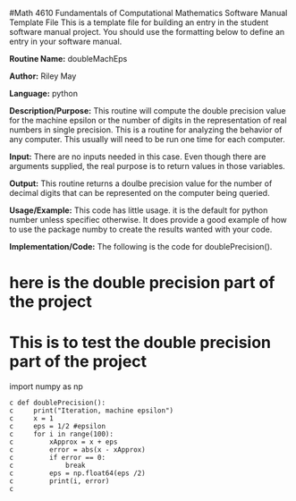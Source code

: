 #Math 4610 Fundamentals of Computational Mathematics Software Manual Template File
This is a template file for building an entry in the student software manual project. You should use the formatting below to
define an entry in your software manual.

**Routine Name:**           doubleMachEps

**Author:** Riley May

**Language:** python

**Description/Purpose:** This routine will compute the double precision value for the machine epsilon or the number of digits
in the representation of real numbers in single precision. This is a routine for analyzing the behavior of any computer. This
usually will need to be run one time for each computer.

**Input:** There are no inputs needed in this case. Even though there are arguments supplied, the real purpose is to
return values in those variables.

**Output:** This routine returns a doulbe precision value for the number of decimal digits that can be represented on the
computer being queried.

**Usage/Example:**
This code has little usage. it is the default for python number unless specifiec otherwise. It does provide a good example of how to use the package numby to create the results wanted with your code.

**Implementation/Code:** The following is the code for doublePrecision().

# here is the double precision  part of the project
# This is to test the double precision part of the project
import numpy as np

    c def doublePrecision():
    c     print("Iteration, machine epsilon")
    c     x = 1
    c     eps = 1/2 #epsilon
    c     for i in range(100):
    c         xApprox = x + eps
    c         error = abs(x - xApprox)
    c         if error == 0:
    c             break
    c         eps = np.float64(eps /2)
    c         print(i, error)
    c 
